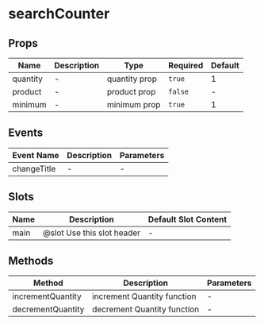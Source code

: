# searchCounter

## Props

<!-- @vuese:searchCounter:props:start -->
|Name|Description|Type|Required|Default|
|---|---|---|---|---|
|quantity|-|quantity prop|`true`|1|
|product|-|product prop|`false`|-|
|minimum|-|minimum prop|`true`|1|

<!-- @vuese:searchCounter:props:end -->


## Events

<!-- @vuese:searchCounter:events:start -->
|Event Name|Description|Parameters|
|---|---|---|
|changeTitle|-|-|

<!-- @vuese:searchCounter:events:end -->


## Slots

<!-- @vuese:searchCounter:slots:start -->
|Name|Description|Default Slot Content|
|---|---|---|
|main|@slot Use this slot header|-|

<!-- @vuese:searchCounter:slots:end -->


## Methods

<!-- @vuese:searchCounter:methods:start -->
|Method|Description|Parameters|
|---|---|---|
|incrementQuantity|increment Quantity function|-|
|decrementQuantity|decrement Quantity function|-|

<!-- @vuese:searchCounter:methods:end -->


